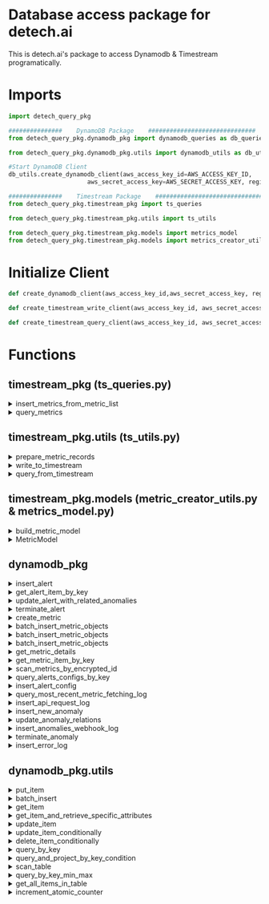 # Database access package for detech.ai

This is detech.ai's package to access Dynamodb & Timestream programatically.

# Imports
```python
import detech_query_pkg

###############    DynamoDB Package    ##############################
from detech_query_pkg.dynamodb_pkg import dynamodb_queries as db_queries

from detech_query_pkg.dynamodb_pkg.utils import dynamodb_utils as db_utils

#Start DynamoDB Client
db_utils.create_dynamodb_client(aws_access_key_id=AWS_ACCESS_KEY_ID,
                      aws_secret_access_key=AWS_SECRET_ACCESS_KEY, region_name=REGION_NAME)

###############    Timestream Package    ##############################
from detech_query_pkg.timestream_pkg import ts_queries

from detech_query_pkg.timestream_pkg.utils import ts_utils

from detech_query_pkg.timestream_pkg.models import metrics_model
from detech_query_pkg.timestream_pkg.models import metrics_creator_utils
```

# Initialize Client
```python
def create_dynamodb_client(aws_access_key_id,aws_secret_access_key, region_name)

def create_timestream_write_client(aws_access_key_id, aws_secret_access_key)

def create_timestream_query_client(aws_access_key_id, aws_secret_access_key)
```

# Functions
## timestream_pkg (ts_queries.py)
<details>
  <summary>insert_metrics_from_metric_list</summary>

  ```python
  def insert_metrics_from_metric_list(client, metric_list)

  # Inserts metrics in batch to timestream

  #metric_list must have the following fields
  metric_list = [
    {'org_id', 'region_name', 'namespace', 'component_id', 'period', 'agent', 'metric_alignment', 'unit', 'description' , 'metric_id', 'metric_name', 'value', 'timestamp'},
    {'org_id', 'region_name', 'namespace', 'component_id', 'period', 'agent', 'metric_alignment', 'unit', 'description' , 'metric_id', 'metric_name', 'value', 'timestamp'},
    ...
  ]
  ```
</details>

<details>
  <summary>query_metrics</summary>

  ```python
  def query_metrics(client, sql_query)

  # Performs an SQL query to timestream and transforms the output to a more desirable format

  #Output
  query_response = {
    'metric_id': 'qgrdy1bXGeKSmAtW58CD',
    'agent': 'AWS.CloudWatch',
    'component_id': 'AWS/ApplicationELB.app/component',
    'period': '60',
    'unit': 'None',
    'org_id': 'Organization',
    'metric_alignment': 'Sum',
    'namespace': 'AWS/ApplicationELB',
    'description': 'The total number of concurrent TCP connections active from clients to the load balancer and from the load balancer to targets.',
    'region_name': 'eu-west-1',
    'value': '64.0',
    'metric_name': 'ActiveConnectionCount',
    'timestamp': '2020-10-12 14:28:00.000000000'
  }
  ```
</details>


## timestream_pkg.utils (ts_utils.py)
<details>
  <summary>prepare_metric_records</summary>

  ```python
  def prepare_metric_records(measure_name, measure_value, timestamp, dimensions)

  #The dimensions that need to be passed must be in the following format
  dimensions = [
    {'Name':'org_id', 'Value': str(metric['org_id'])},
    {'Name':'region_name', 'Value':str(metric['region_name'])},
    {'Name':'namespace', 'Value':str(metric['namespace'])},
    {'Name':'component_id', 'Value':str(metric['component_id'])},
    {'Name':'period', 'Value': str(metric['period'])},
    {'Name':'agent', 'Value':str(metric['agent'])},
    {'Name':'metric_alignment', 'Value':str(metric['metric_alignment'])},
    {'Name':'unit', 'Value':str(metric['unit'])},
    {'Name': 'description', 'Value': str(metric['description'])},
    {'Name': 'metric_id', 'Value':str(metric['metric_id'])}
  ]

  ```
</details>

<details>
  <summary>write_to_timestream</summary>

  ```python
  def write_to_timestream(client, records, database_name, table_name)

  # Inserts metrics to timestream after they are in the correct format

  ```
</details>

<details>
  <summary>query_from_timestream</summary>

  ```python
  def query_from_timestream(client, sql_query)

  # Queries metrics from timestream with a given sql_query

  ```
</details>

## timestream_pkg.models (metric_creator_utils.py & metrics_model.py)
<details>
  <summary>build_metric_model</summary>

  ```python
  #from metric_creator_utils.py
  def build_metric_model(metric_id, metric_name, org_id, component_id,
    namespace, metric_alignment, agent, dimensions, region_name=None,
    is_default=False, description=None, period=60,unit=None, samples=[])

  #Queries metrics from timestream with a given sql_query

  ```
</details>

<details>
  <summary>MetricModel</summary>

  ```python
  #from metrics_model.py
  class MetricModel(object):
    def __init__(self,
               id,
               name,
               org_id,
               component_id,
               namespace,
               alignment,
               region_name,
               data_center_id,
               agent,
               dimension_name=None,
               dimension_value=None,
               is_active=False,
               description=None,
               unit=None)

    def to_dict(self)

  #Queries metrics from timestream with a given sql_query

  ```
</details>


## dynamodb_pkg

<details>
  <summary>insert_alert</summary>

  ```python
  def insert_alert(alert_id, metric_id, org_id, app_id, team_id, assigned_to, start_time, end_time, alert_description, is_acknowledged, anomalies_dict, related_prev_anomalies,  service_graph, significance_score, dynamodb)

  #Example
  insert_alert(alert_id = "256828", metric_id = 123, org_id = 'org_id', app_id = 'app_id', team_id = 'team_id', assigned_to = 'Jorge', \
  start_time = '2020-09-03 12:00:00', end_time = '2020-09-03 12:20:00', alert_description = 'Spike in costs',\
  is_acknowledged = 'True', anomalies_dict = {}, related_prev_anomalies = {},
  service_graph = {}, significance_score = '34.3')
  ```
</details>

<details>
  <summary>get_alert_item_by_key</summary>

  ```python
  def get_alert_item_by_key(anom_id, dynamodb)
  ```
</details>

<details>
  <summary>update_alert_with_related_anomalies</summary>

  ```python
  def update_alert_with_related_anomalies(alert_id,start_time, corr_anoms_dict, related_prev_anomalies, dynamodb)
  ```
</details>

<details>
  <summary>terminate_alert</summary>

  ```python
  def terminate_alert(alert_id,start_time, end_timestamp, dynamodb)
  ```
</details>

<details>
  <summary>create_metric</summary>

  ```python
  def create_metric(metric_id, date_bucket, metric_name, provider, namespace,
  agent, org_id, app_id, alignment, groupby, dimensions, data_points_list, dynamodb)

  #Example
  create_metric(
    metric_id = "test1", date_bucket = "2020-10-02", metric_name = "error_rate",
    provider = "aws", namespace = "dynamodb", agent = "CloudWatch", org_id = "test",
    app_id = "app1", alignment = "Sum",
    dimensions = [{"Name": "TableName", "Value": "alerts.config"}],
    last = 1535530432, data_points_list = [
      { 'val': 55, 'time' : 1535530430},
      { 'val': 56, 'time': 1535530432}], dynamodb=dynamodb
  )
  ```
</details>

<details>
  <summary>batch_insert_metric_objects</summary>

  ```python
  def batch_insert_metric_details_objects(list_of_metric_objects, dynamodb)
  #Inserts list of metrics objects in batch into Dynamodb
  ```
</details>

<details>
  <summary>batch_insert_metric_objects</summary>

  ```python
  def batch_insert_metric_details_objects(list_of_metric_objects, dynamodb)
  #Inserts list of metrics objects in batch into Dynamodb
  ```
</details>

<details>
  <summary>batch_insert_metric_objects</summary>

  ```python
  def batch_insert_component_info_objects(list_of_component_objects, dynamodb)
  #Inserts list of component objects in batch into Dynamodb
  ```
</details>


<details>
  <summary>get_metric_details</summary>

  ```python
  def get_metric_details(metric_id, dynamodb)
  #Fetches all the details for a specific metric_id
  ```
</details>

<details>
  <summary>get_metric_item_by_key</summary>

  ```python
  def get_metric_item_by_key(metric_id, curr_date, dynamodb)
  ```
</details>

<details>
  <summary>scan_metrics_by_encrypted_id</summary>

  ```python
  def scan_metrics_by_encrypted_id(anom_alarm_id, dynamodb)
  ```
</details>

<details>
  <summary>query_alerts_configs_by_key</summary>

  ```python
  def query_alerts_configs_by_key(metric_id, dynamodb)
  ```
</details>

<details>
  <summary>insert_alert_config</summary>

  ```python
  def insert_alert_config(metric_id, alert_title, severity, alert_type, alert_direction, description, duration, duration_unit, rule_dict, recipients_list, owner_dict, dynamodb)

  #Example
  insert_alert_config(
    metric_id = "metric1245", alert_title = "Anomaly by Cluster", severity = "critical",
    alert_type = "anomaly", alert_direction = "spikes/drops", description = "Relevant to Play Store billing user journey",
    duration= 12, duration_unit = "hours", rule_dict = {}, recipients_list = [{
      "channel" : "webhook",
      "contact" : "j.velez2210@gmail.com"
      },{
        "channel" : "slack",
        "contact" : "j.velez2210@gmail.com"
      }
    ],
    owner_dict = {
      "user_id" : "user12341",
      "user_name" : "João Tótó",
    }
  )
  ```
</details>

<details>
  <summary>query_most_recent_metric_fetching_log</summary>

  ```python
  def query_most_recent_metric_fetching_log(component_id, dynamodb)
  #Fetches the log with the highest timestamp, from all the logs between start & end ts
  ```
</details>

<details>
  <summary>insert_api_request_log</summary>

  ```python
  def insert_api_request_log(api_name, request_timestamp, response_status_code, request, response, dynamodb)
  # Example
  insert_api_request_log(api_name='anomalarm_metrics', request_timestamp=1603466177, response_status_code='202',
                         request={'key': 'value'}, response={'key': 'value'}, dynamodb=dynamodb)
  ```
</details>

<details>
  <summary>insert_new_anomaly</summary>

  ```python
  def insert_new_anomaly(id, timestamp, metric_id, value, dynamodb, is_dev_env=False):
  # Example
  insert_new_anomaly(id="125123", timestamp=1599563224, metric_id="m412", value=123.44, dynamodb=dynamodb)
  ```
</details>

<details>
  <summary>update_anomaly_relations</summary>

  ```python
  def update_anomaly_relations(id, timestamp, cross_correlations, possible_related_anomalies, possible_related_matches,
                               dynamodb, is_dev_env=False):
  # Example
  update_anomaly_relations(id="125123",
                           timestamp=1599563224,
                           cross_correlations={
                             "web-server-1.cpu0.iowait": {
                               "coefficient": 0.95752,
                               "shifted": 0,
                               "shifted_coefficient": 0.95752
                             },
                           },
                           possible_related_anomalies={
                             "256826": {
                               "metric_id": "web-server-1.mysql.counters.handlerRead_key",
                               "timestamp": 1599563164
                             },
                           },
                           possible_related_matches={
                             "169560": {
                               "timestamp": 1599563230,
                               "fp id": 8821,
                               "layer id": "None",
                               "metric_id": "web-server-2.mariadb.localhost:3306.mysql.bytes_sent"
                             }
                           },
                           dynamodb=dynamodb)
  ```
</details>

<details>
  <summary>insert_anomalies_webhook_log</summary>

  ```python
  def insert_anomalies_webhook_log(timestamp, event_type, anomaly_id, anomaly_timestamp, metric_id, request, dynamodb, is_dev_env=False):
  # Example
  insert_anomalies_webhook_log(timestamp=1603466177, event_type='NEW', anomaly_id='256828',
                               anomaly_timestamp=1599563224, metric_id='m4123',
                               request={
                                 'data': {
                                   'anomaly': {
                                     'id': '256828',
                                     'metric': 'web-server-1.mysql.counters.m4123.handlerRead_rnd',
                                     'timestamp': 1599563224,
                                     'value': 143.544444
                                   }
                                 },
                                 'status': {}
                               },
                               dynamodb=dynamodb)
  ```
</details>

<details>
  <summary>terminate_anomaly</summary>

  ```python
  def terminate_anomaly(id, timestamp, end_timestamp, dynamodb, is_dev_env=False):
  # Example
  terminate_anomaly(id="125123", timestamp=1599563224, end_timestamp=1599663224, dynamodb=dynamodb)
  ```
</details>

<details>
  <summary>insert_error_log</summary>

  ```python
  def insert_error_log(dynamodb, service_name, timestamp, msg, details, is_dev_env=False):
  # Example
  insert_error_log(dynamodb=dynamodb, service_name="metric_to_db", timestamp=1599563224, msg="Error inserting value",
                   details={
                     'exception': 'RejectedRecordsException',
                     'response': {...}
                   })
  ```
</details>

## dynamodb_pkg.utils
<details>
  <summary>put_item</summary>

  ```python
  def put_item(item_dict, table_name, dynamodb)
  #Inserts json item into DynamoDB table

  #Example
  item_dict = {
    "attr" : "value",
    "attr2" : "value2"
  }
  table_name = "alerts"
  ```
</details>


<details>
  <summary>batch_insert</summary>

  ```python
  def batch_insert(list_of_item_dicts, table_name, dynamodb)
  #Inserts a list of item_dicts in batch to dynamodb
  ```
</details>


<details>
  <summary>get_item</summary>

  ```python

  def get_item(key_dict, table_name, dynamodb)
  #Retrieves item from DynamoDB table

  #Example
  key_dict = {
    "prim_key" = "value",
    "sort_key" = "value"
  }
  ```
</details>

<details>
  <summary>get_item_and_retrieve_specific_attributes</summary>

  ```python

  def get_item_and_retrieve_specific_attributes(key_dict, attr_list, table_name, dynamodb)
  #Retrieves item from DynamoDB table and retrieve specific attributes

  #Example
  key_dict = {
    "prim_key" :"value",
    "sort_key" : "value"
  }
  attr_list = ['attr1', 'attr2']
  ```
</details>


<details>
  <summary>update_item</summary>

  ```python
  def update_item(key_dict, update_expression, expression_attr_values, table_name, dynamodb)
  #Retrieves item from DynamoDB table

  #Example
  key_dict = {
    "prim_key" = "value",
    "sort_key" = "value"
  }
  update_expression = "set service_graph=:i, metric_list=:l, significance_score=:s"
  expression_attr_values = {
    ':i': {'s1':['s2', 's3']},
    ':l': ['124','123'],
    ':s': Decimal(35.5)
  }
  #example to append to list
  UpdateExpression="SET some_attr = list_append(if_not_exists(some_attr, :empty_list), :i)",
  ExpressionAttributeValues={
    ':i': [some_value],
    "empty_list" : []
  }

  ```
</details>

<details>
  <summary>update_item_conditionally</summary>

  ```python
  def update_item_conditionally(key_dict, condition_expression, update_expression, expression_attr_values, table_name, dynamodb)
  #Retrieves item from DynamoDB table

  #Example
  key_dict = {
    "prim_key" = "value",
    "sort_key" = "value"
  }
  update_expression = "set service_graph=:i, metric_list=:l, significance_score=:s"
  expression_attr_values = {
    ':i': {'s1':['s2', 's3']},
    ':l': ['124','123'],
    ':s': Decimal(35.5)
  }
  condition_expression = "significance_score <= :val"

  ```
</details>

<details>
  <summary>delete_item_conditionally</summary>

  ```python
  def delete_item_conditionally(key_dict, condition_expression, expression_attr_values, table_name, dynamodb)

  #Example
  condition_expression = "significance_score <= :val"
  expression_attr_values = {
    ":val": Decimal(50)
  }
  key_dict = {
    'org_id': 'Aptoide',
    'start_time': '2020-09-03 12:00:00'
  }
  '''
  ```
</details>

<details>
  <summary>query_by_key</summary>

  ```python
  def query_by_key(key_condition, table_name, dynamodb)
  #Queries from DynamoDB table by key condition

  #Example
  key_condition = Key('org_id').eq('Aptoide')

  ```
</details>

<details>
  <summary>query_and_project_by_key_condition</summary>

  ```python
  def query_and_project_by_key_condition(projection_expr, expr_attr_names, key_condition, table_name, dynamodb)
  #Queries from DynamoDB table by key condition and only returns some attrs

  #Example
  key_condition = Key('year').eq(year) & Key('title').between(title_range[0], title_range[1])
  projection_expr = "#yr, title, info.genres, info.actors[0]"
  expr_attr_names = {"#yr": "year"}
  ```
</details>

<details>
  <summary>scan_table</summary>

  ```python
  def scan_table(scan_kwargs, table_name, dynamodb)
  #Scans entire table looking for items that match the filter expression

  #Example
  scan_kwargs = {
    'FilterExpression': Key('year').between(*year_range),
    'ProjectionExpression': "#yr, title, info.rating",
    'ExpressionAttributeNames': {"#yr": "year"}
  }

  ```
</details>

<details>
  <summary>query_by_key_min_max</summary>

  ```python
  def query_by_key_min_max(key_condition, table_name, is_min, dynamodb)
  #Queries from DynamoDB table by key condition

  #Example
  key_condition = Key('part_id').eq(partId) & Key('range_key').between(start, end)
  #or
  key_condition = Key('part_id').eq(partId)

  ```
</details>

<details>
  <summary>get_all_items_in_table</summary>

  ```python
  def get_all_items_in_table(table_name, dynamodb)
  ```
</details>


 <details>
  <summary>increment_atomic_counter</summary>

  ```python
  def increment_atomic_counter(counter_type, number_of_values, dynamodb)
  #Increments a counter and makes sure it is done atomically
  #Available counter types:
  #org_id
  #component_id
  #metric_id
  ```
</details>
